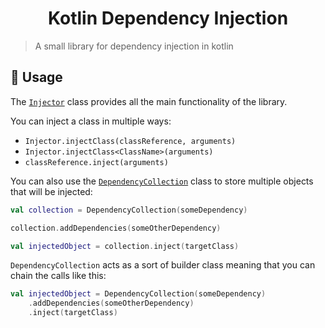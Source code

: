 <h1 align="center">Kotlin Dependency Injection</h1>

> A small library for dependency injection in kotlin

## 🚀 Usage

The [`Injector`](./src/main/kotlin/de/tzimom/dependencyinjection/Injector.kt) class provides all the main functionality of the library.

You can inject a class in multiple ways:

- `Injector.injectClass(classReference, arguments)`
- `Injector.injectClass<ClassName>(arguments)`
- `classReference.inject(arguments)`

You can also use the [`DependencyCollection`](./src/main/kotlin/de/tzimom/dependencyinjection/DependencyCollection.kt) class to store multiple objects that will be injected:

```kotlin
val collection = DependencyCollection(someDependency)

collection.addDependencies(someOtherDependency)

val injectedObject = collection.inject(targetClass)
```

`DependencyCollection` acts as a sort of builder class meaning that you can chain the calls like this:

```kotlin
val injectedObject = DependencyCollection(someDependency)
    .addDependencies(someOtherDependency)
    .inject(targetClass)
```